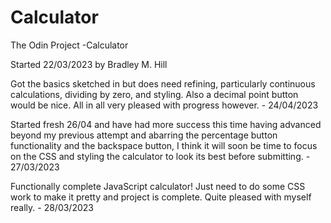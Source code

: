 # Calculator

The Odin Project -Calculator

Started 22/03/2023 by Bradley M. Hill

Got the basics sketched in but does need refining, particularly continuous calculations, dividing by zero, and styling. Also a decimal point button would be nice. All in all very pleased with progress however. - 24/04/2023

Started fresh 26/04 and have had more success this time having advanced beyond my previous attempt and abarring the percentage button functionality and the backspace button, I think it will soon be time to focus on the CSS and styling the calculator to look its best before submitting. - 27/03/2023

Functionally complete JavaScript calculator! Just need to do some CSS work to make it pretty and project is complete. Quite pleased with myself really. - 28/03/2023
